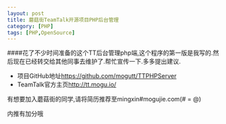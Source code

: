 ```yaml
---
layout: post
title: 蘑菇街TeamTalk开源项目PHP后台管理
category: [PHP]
tags: [PHP,OpenSource]
---
```


####花了不少时间准备的这个TT后台管理php端,这个程序的第一版是我写的.然后现在已经转交给其他同事去维护了.帮忙宣传一下.多多提出建议.

* 项目GitHub地址<https://github.com/mogutt/TTPHPServer>
* TeamTalk官方主页<http://tt.mogu.io/>

有想要加入蘑菇街的同学,请将简历推荐至mingxin#mogujie.com(# = @)

内推有加分哦





